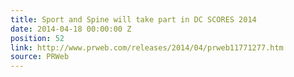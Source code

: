 ```yaml
---
title: Sport and Spine will take part in DC SCORES 2014
date: 2014-04-18 00:00:00 Z
position: 52
link: http://www.prweb.com/releases/2014/04/prweb11771277.htm
source: PRWeb
---
```


